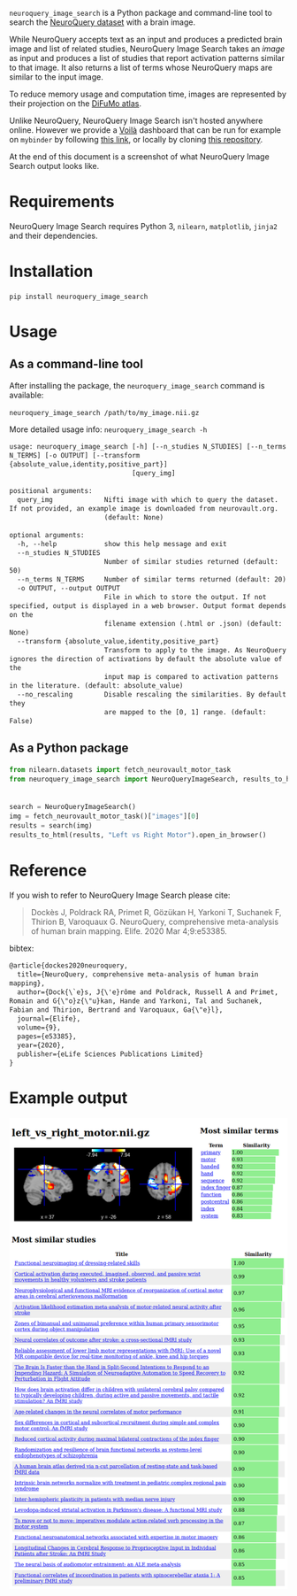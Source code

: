 `neuroquery_image_search` is a Python package and command-line tool to search
the [NeuroQuery dataset](https://neuroquery.org) with a brain image.

While NeuroQuery accepts text as an input and produces a predicted brain image
and list of related studies, NeuroQuery Image Search takes an *image* as input
and produces a list of studies that report activation patterns similar to that
image. It also returns a list of terms whose NeuroQuery maps are similar to the
input image.

To reduce memory usage and computation time, images are represented by their
projection on the [DiFuMo atlas](https://parietal-inria.github.io/DiFuMo/).

Unlike NeuroQuery, NeuroQuery Image Search isn't hosted anywhere online. However
we provide a [Voilà](https://github.com/voila-dashboards/voila) dashboard that
can be run for example on `mybinder` by following [this
link](https://mybinder.org/v2/gh/neuroquery/neuroquery_apps/main?urlpath=%2Fvoila%2Frender%2Fimage_search.py),
or locally by cloning [this
repository](https://github.com/neuroquery/neuroquery_apps).

At the end of this document is a screenshot of what NeuroQuery Image Search
output looks like.

# Requirements

NeuroQuery Image Search requires Python 3, `nilearn`, `matplotlib`, `jinja2` and
their dependencies.

# Installation

`pip install neuroquery_image_search`

# Usage

## As a command-line tool

After installing the package, the `neuroquery_image_search` command is available:

`neuroquery_image_search /path/to/my_image.nii.gz`

More detailed usage info: `neuroquery_image_search -h`

```
usage: neuroquery_image_search [-h] [--n_studies N_STUDIES] [--n_terms N_TERMS] [-o OUTPUT] [--transform {absolute_value,identity,positive_part}]
                               [query_img]

positional arguments:
  query_img             Nifti image with which to query the dataset. If not provided, an example image is downloaded from neurovault.org.
                        (default: None)

optional arguments:
  -h, --help            show this help message and exit
  --n_studies N_STUDIES
                        Number of similar studies returned (default: 50)
  --n_terms N_TERMS     Number of similar terms returned (default: 20)
  -o OUTPUT, --output OUTPUT
                        File in which to store the output. If not specified, output is displayed in a web browser. Output format depends on the
                        filename extension (.html or .json) (default: None)
  --transform {absolute_value,identity,positive_part}
                        Transform to apply to the image. As NeuroQuery ignores the direction of activations by default the absolute value of the
                        input map is compared to activation patterns in the literature. (default: absolute_value)
  --no_rescaling        Disable rescaling the similarities. By default they
                        are mapped to the [0, 1] range. (default: False)
```

## As a Python package

```python
from nilearn.datasets import fetch_neurovault_motor_task
from neuroquery_image_search import NeuroQueryImageSearch, results_to_html


search = NeuroQueryImageSearch()
img = fetch_neurovault_motor_task()["images"][0]
results = search(img)
results_to_html(results, "Left vs Right Motor").open_in_browser()
```

# Reference

If you wish to refer to NeuroQuery Image Search please cite:

> Dockès J, Poldrack RA, Primet R, Gözükan H, Yarkoni T, Suchanek F, Thirion B, Varoquaux G. NeuroQuery, comprehensive meta-analysis of human brain mapping. Elife. 2020 Mar 4;9:e53385.

bibtex:

```
@article{dockes2020neuroquery,
  title={NeuroQuery, comprehensive meta-analysis of human brain mapping},
  author={Dock{\`e}s, J{\'e}rôme and Poldrack, Russell A and Primet, Romain and G{\"o}z{\"u}kan, Hande and Yarkoni, Tal and Suchanek, Fabian and Thirion, Bertrand and Varoquaux, Ga{\"e}l},
  journal={Elife},
  volume={9},
  pages={e53385},
  year={2020},
  publisher={eLife Sciences Publications Limited}
}
```
# Example output

<p><img src="doc/screenshot.png" alt="screenshot"/></p>
